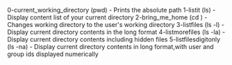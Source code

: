 0-current_working_directory (pwd) - Prints the absolute path 
1-listit (ls) - Display content list of your current directory
2-bring_me_home (cd  ) - Changes working directory to the user's working directory
3-listfiles (ls -l) - Display current directory contents in  the long format
4-listmorefiles (ls -la) - Display current directory contents including hidden files
5-listfilesdigitonly (ls -na) - Display current directory contents in long format,with user and group ids displayed numerically

